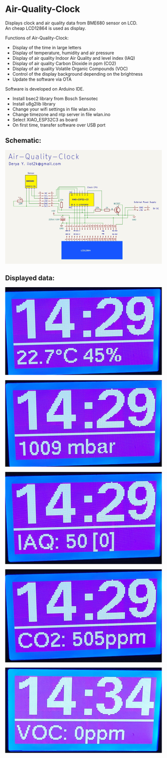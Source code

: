 # Air-Quality-Clock

Displays clock and air quality data from BME680 sensor on LCD.<br>
An cheap LCD12864 is used as display.<br>

Functions of Air-Quality-Clock:<br>

- Display of the time in large letters
- Display of temperature, humidity and air pressure
- Display of air quality Indoor Air Quality and level index (IAQ)
- Display of air quality Carbon Dioxide in ppm (CO2) 
- Display of air quality Volatile Organic Compounds (VOC)
- Control of the display background depending on the brightness
- Update the software via OTA

Software is developed on Arduino IDE.<br>

- Install bsec2 library from Bosch Sensotec
- Install u8g2lib library
- Change your wifi settings in file wlan.ino
- Change timezone and ntp server in file wlan.ino
- Select XIAO_ESP32C3 as board
- On first time, transfer software over USB port

## Schematic:

![image info](images/schematic.jpg)

## Displayed data:

![image info](images/temp_hum.jpg)

![image info](images/pressure.jpg)

![image info](images/iaq.jpg)

![image info](images/co2.jpg)

![image info](images/voc.jpg)



